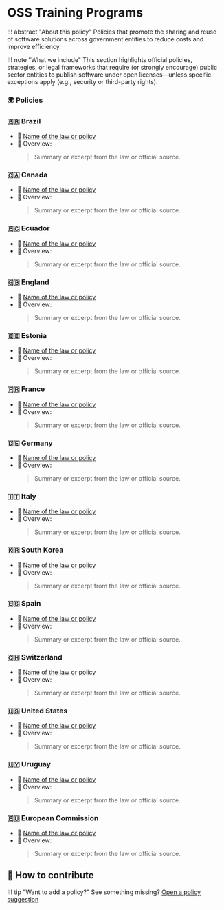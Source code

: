 # OSS Training Programs

!!! abstract "About this policy"
      Policies that promote the sharing and reuse of software solutions across government entities to reduce costs and improve efficiency.
  
!!! note "What we include"
      This section highlights official policies, strategies, or legal frameworks that require (or strongly encourage) public sector entities to publish software under open licenses—unless specific exceptions apply (e.g., security or third-party rights).
      
### 🌍  Policies

### 🇧🇷 Brazil

* 🔗 [Name of the law or policy](#)
* 📄 Overview:
  > Summary or excerpt from the law or official source.

### 🇨🇦 Canada

* 🔗 [Name of the law or policy](#)
* 📄 Overview:
  > Summary or excerpt from the law or official source.

### 🇪🇨 Ecuador

* 🔗 [Name of the law or policy](#)
* 📄 Overview:
  > Summary or excerpt from the law or official source.

### 🇬🇧 England

* 🔗 [Name of the law or policy](#)
* 📄 Overview:
  > Summary or excerpt from the law or official source.

### 🇪🇪 Estonia

* 🔗 [Name of the law or policy](#)
* 📄 Overview:
  > Summary or excerpt from the law or official source.

### 🇫🇷 France

* 🔗 [Name of the law or policy](#)
* 📄 Overview:
  > Summary or excerpt from the law or official source.

### 🇩🇪 Germany

* 🔗 [Name of the law or policy](#)
* 📄 Overview:
  > Summary or excerpt from the law or official source.

### 🇮🇹 Italy

* 🔗 [Name of the law or policy](#)
* 📄 Overview:
  > Summary or excerpt from the law or official source.

### 🇰🇷 South Korea

* 🔗 [Name of the law or policy](#)
* 📄 Overview:
  > Summary or excerpt from the law or official source.

### 🇪🇸 Spain

* 🔗 [Name of the law or policy](#)
* 📄 Overview:
  > Summary or excerpt from the law or official source.

### 🇨🇭 Switzerland

* 🔗 [Name of the law or policy](#)
* 📄 Overview:
  > Summary or excerpt from the law or official source.

### 🇺🇸 United States

* 🔗 [Name of the law or policy](#)
* 📄 Overview:
  > Summary or excerpt from the law or official source.

### 🇺🇾 Uruguay

* 🔗 [Name of the law or policy](#)
* 📄 Overview:
  > Summary or excerpt from the law or official source.

### 🇪🇺 European Commission

* 🔗 [Name of the law or policy](#)
* 📄 Overview:
  > Summary or excerpt from the law or official source.

## 🤝 How to contribute
  
!!! tip "Want to add a policy?"
      See something missing? [Open a policy suggestion](https://github.com/EL-BID/OSS_policies/issues/new?template=policy-suggestion.yml)